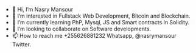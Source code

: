 - 👋 Hi, I’m Nasry Mansour
- 👀 I’m interested in Fullstack Web Development, Bitcoin and Blockchain.
- 🌱 I’m currently learning PhP, Mysql, JS and Smart contracts in Solidity.
- 💞️ I’m looking to collaborate on Software developments.
- 📫 How to reach me +255626881232 Whatsapp, @nasrymansour Twitter.

<!---
nasrynkm/nasrynkm is a ✨ special ✨ repository because its `README.md` (this file) appears on your GitHub profile.
You can click the Preview link to take a look at your changes.
--->
